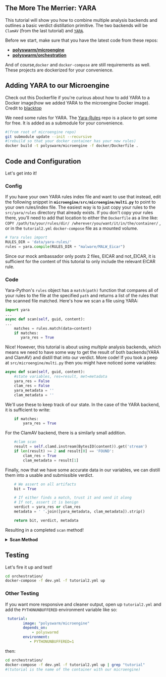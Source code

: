 ## The More The Merrier: YARA

This tutorial will show you how to combine multiple analysis backends and outlines a basic verdict distillation primitive. 
The two backends will be `ClamAV` (from the last tutorial) and [`YARA`](https://virustotal.github.io/yara/). 

Before we start, make sure that you have the latest code from these repos:


* [**polyswarm/microengine**](https://github.com/polyswarm/microengine)
* [**polyswarm/orchestration**](https://github.com/polyswarm/orchestration)


And of course,`docker` and `docker-compose` are still requirements as well. 
These projects are dockerized for your convenience. 

## Adding YARA to our Microengine

Check out this Dockerfile if you're curious about how to add YARA to a Docker image(how we added YARA to the microengine Docker image).
Credit to [blacktop](https://hub.docker.com/r/blacktop/yara/~/dockerfile/)

We need some rules for YARA.
The [Yara-Rules](https://github.com/Yara-Rules/rules) repo is a place to get some for free.
It is added as a submodule for your convenience.
```sh
#(from root of microengine repo)
git submodule update --init --recursive
#(rebuild so that your docker container has your new rules)
docker build -t polyswarm/microengine -f docker/Dockerfile .
```

## Code and Configuration

Let's get into it!

### Config
If you have your own YARA rules index file and want to use that instead, edit the following snippet in **`microengine/src/microengine/multi.py`** to point to your own rules/index file.
The easiest way is to just copy your rules to the `src/yara/rules` directory that already exists. 
If you don't copy your rules there, you'll need to add that location to either the `Dockerfile` as a line like: `COPY /path/to/your/rules/dir/ /wherever/you/want/it/in/the/container/` , or in the `tutorial2.yml` `docker-compose` file as a mounted volume. 
```py
# Yara rules import
RULES_DIR = 'data/yara-rules/'
rules = yara.compile(RULES_DIR + "malware/MALW_Eicar")
```
Since our mock ambassador only posts 2 files, EICAR and not_EICAR, it is sufficient for the content of this tutorial to only include the relevant EICAR rule.


### Code

Yara-Python's `rules` object has a `match(path)` function that compares all of your rules to the file at the specified `path` and returns a list of the rules that the scanned file matched. 
Here's how we scan a file using YARA:
```py
import yara
...
async def scan(self, guid, content):
...
	matches = rules.match(data=content)
    if matches:
       yara_res = True
```
Nice! 
However, this tutorial is about using _multiple_ analysis backends, which means we need to have some way to get the result of both backends(YARA and ClamAV) and distill that into our verdict. 
More code!
If you took a peep at `src/microengine/multi.py` then you might have noticed some variables:

```py
async def scan(self, guid, content):	
	#state variables, res=result, met=metadata
	yara_res = False
	clam_res = False
	yara_metadata = ''
	clam_metadata = ''
```

We'll use these to keep track of our state. 
In the case of the YARA backend, it is sufficient to write:
```py
	if matches:
		yara_res = True
```
For the ClamAV backend, there is a similarly small addition.
```py
	#clam scan
	result = self.clamd.instream(BytesIO(content)).get('stream')
	if len(result) >= 2 and result[0] == 'FOUND':
		clam_res = True
		clam_metadata = result[1]
```
Finally, now that we have some accurate data in our variables, we can distill them into a usable and submissible verdict.
```py
	# We assert on all artifacts
	bit = True

	# If either finds a match, trust it and send it along
	# If not, assert it is benign
	verdict = yara_res or clam_res
	metadata = ' '.join([yara_metadata, clam_metadata]).strip()

	return bit, verdict, metadata
```
Resulting in a completed `scan` method!
<details><summary><b>Scan Method</b></summary>
<p>

### Scan method

```python
async def scan(self, guid, content):
        """Scan an artifact with ClamAV + YARA
        Args:
            guid (str): GUID of the bounty under analysis, use to track artifacts in the same bounty
            content (bytes): Content of the artifact to be scan
        Returns:
            (bool, bool, str): Tuple of bit, verdict, metadata
            bit (bool): Whether to include this artifact in the assertion or not
            verdict (bool): Whether this artifact is malicious or not
            metadata (str): Optional metadata about this artifact
        """
        yara_res = False
        clam_res = False
        yara_metadata = ''
        clam_metadata = ''
        # Yara rule matching
        matches = self.rules.match(data=content)
        if matches:
            yara_res = True
        # ClamAV scan
        result = self.clamd.instream(BytesIO(content)).get('stream')
        if len(result) >= 2 and result[0] == 'FOUND':
            clam_res = True
            clam_metadata = result[1]
        # We assert on all artifacts
        bit = True
        # If either finds a match, trust it and send it along
        # If not, assert it is benign
        verdict = yara_res or clam_res
        metadata = ' '.join([yara_metadata, clam_metadata]).strip()
        return bit, verdict, metadata
```
</p>
</details>

## Testing
Let's fire it up and test!
```sh
cd orchestration/
docker-compose -f dev.yml -f tutorial2.yml up
```
### Other Testing
If you want more responsive and cleaner output, open up `tutorial2.yml` and add the `PYTHONUNBUFFERED` environment variable like so:
```yml
 tutorial:
        image: "polyswarm/microengine"
        depends_on:
            - polyswarmd
        environment:
           - PYTHONUNBUFFERED=1
```
then:
```sh
cd orchestration/
docker-compose -f dev.yml -f tutorial2.yml up | grep "tutorial"
#(tutorial is the name of the container with our microengine)
```